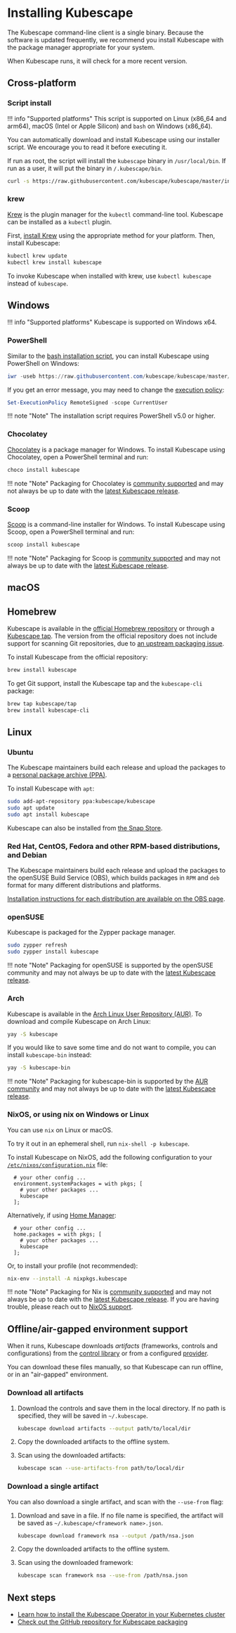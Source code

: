 # Installing Kubescape

The Kubescape command-line client is a single binary. Because the software is updated frequently, we recommend you install Kubescape with the package manager appropriate for your system.  

When Kubescape runs, it will check for a more recent version.

## Cross-platform

### Script install

!!! info "Supported platforms"
    This script is supported on Linux (x86_64 and arm64), macOS (Intel or Apple Silicon) and `bash` on Windows (x86_64).

You can automatically download and install Kubescape using our installer script.  We encourage you to read it before executing it.

If run as root, the script will install the `kubescape` binary in `/usr/local/bin`.  If run as a user, it will put the binary in `/.kubescape/bin`.

```bash
curl -s https://raw.githubusercontent.com/kubescape/kubescape/master/install.sh | /bin/bash
```

### krew

[Krew](https://krew.sigs.k8s.io/) is the plugin manager for the `kubectl` command-line tool.  Kubescape can be installed as a `kubectl` plugin.

First, [install Krew](https://krew.sigs.k8s.io/docs/user-guide/setup/install/) using the appropriate method for your platform. Then, install Kubescape:

```bash
kubectl krew update
kubectl krew install kubescape
```

To invoke Kubescape when installed with krew, use `kubectl kubescape` instead of `kubescape`.


## Windows

!!! info "Supported platforms"
    Kubescape is supported on Windows x64.


### PowerShell 

Similar to the [bash installation script](#manual-install), you can install Kubescape using PowerShell on Windows: 

```powershell
iwr -useb https://raw.githubusercontent.com/kubescape/kubescape/master/install.ps1 | iex
```

If you get an error message, you may need to change the [execution policy](https://learn.microsoft.com/en-us/powershell/module/microsoft.powershell.core/about/about_execution_policies?view=powershell-7.3):

```powershell
Set-ExecutionPolicy RemoteSigned -scope CurrentUser
```

!!! note "Note"
    The installation script requires PowerShell v5.0 or higher.

### Chocolatey

[Chocolatey](https://chocolatey.org/) is a package manager for Windows.  To install Kubescape using Chocolatey, open a PowerShell terminal and run:

```powershell
choco install kubescape
```

!!! note "Note"
    Packaging for Chocolatey is [community supported](https://community.chocolatey.org/packages/kubescape) and may not always be up to date with the [latest Kubescape release](https://github.com/kubescape/kubescape/tags).

### Scoop

[Scoop](https://scoop.sh/) is a command-line installer for Windows.  To install Kubescape using Scoop, open a PowerShell terminal and run:

```powershell
scoop install kubescape
```

!!! note "Note"
    Packaging for Scoop is [community supported](https://scoop.sh/#/apps?q=kubescape&s=0&d=1&o=true&id=1f5ae05eaafe3e7a26505f0889101e0da91ffe91) and may not always be up to date with the [latest Kubescape release](https://github.com/kubescape/kubescape/tags).

## macOS

## Homebrew

Kubescape is available in the [official Homebrew repository](https://formulae.brew.sh/formula/kubescape#default) or through a [Kubescape tap](https://github.com/kubescape/homebrew-tap). The version from the official repository does not include support for scanning Git repositories, due to [an upstream packaging issue](https://github.com/kubescape/kubescape/issues/1014).

To install Kubescape from the official repository:

```bash
brew install kubescape
```

To get Git support, install the Kubescape tap and the `kubescape-cli` package:

```bash
brew tap kubescape/tap
brew install kubescape-cli
```

## Linux

### Ubuntu

The Kubescape maintainers build each release and upload the packages to a [personal package archive (PPA)](https://help.launchpad.net/Packaging/PPA).

To install Kubescape with `apt`:

```bash
sudo add-apt-repository ppa:kubescape/kubescape
sudo apt update
sudo apt install kubescape
```

Kubescape can also be installed from [the Snap Store](https://snapcraft.io/kubescape).

### Red Hat, CentOS, Fedora and other RPM-based distributions, and Debian

The Kubescape maintainers build each release and upload the packages to the openSUSE Build Service (OBS), which builds packages in `RPM` and `deb` format for many different distributions and platforms.

[Installation instructions for each distribution are available on the OBS page](https://software.opensuse.org/download.html?project=home%3Akubescape&package=kubescape).

### openSUSE

Kubescape is packaged for the Zypper package manager.

```bash
sudo zypper refresh
sudo zypper install kubescape
```

!!! note "Note"
    Packaging for openSUSE is supported by the openSUSE community and may not always be up to date with the [latest Kubescape release](https://github.com/kubescape/kubescape/tags).

### Arch

Kubescape is available in the [Arch Linux User Repository (AUR)](https://aur.archlinux.org/). To download and compile Kubescape on Arch Linux:

```bash
yay -S kubescape
```

If you would like to save some time and do not want to compile, you can install `kubescape-bin` instead:

```bash
yay -S kubescape-bin
```

!!! note "Note"
    Packaging for kubescape-bin is supported by the [AUR community](https://aur.archlinux.org/packages?O=0&K=kubescape) and may not always be up to date with the [latest Kubescape release](https://github.com/kubescape/kubescape/tags).


### NixOS, or using nix on Windows or Linux

You can use `nix` on Linux or macOS.

To try it out in an ephemeral shell, run `nix-shell -p kubescape`.

To install Kubescape on NixOS, add the following configuration to your [`/etc/nixos/configuration.nix`](https://nixos.org/manual/nixos/stable/#ch-configuration) file:

```
  # your other config ...
  environment.systemPackages = with pkgs; [
    # your other packages ...
    kubescape
  ];
```

Alternatively, if using [Home Manager](https://nixos.wiki/wiki/Home_Manager):

```
  # your other config ...
  home.packages = with pkgs; [
    # your other packages ...
    kubescape
  ];
```

Or, to install your profile (not recommended): 

```bash
nix-env --install -A nixpkgs.kubescape
```

!!! note "Note"
    Packaging for Nix is [community supported](https://github.com/NixOS/nixpkgs/blob/master/pkgs/tools/security/kubescape/default.nix) and may not always be up to date with the [latest Kubescape release](https://github.com/kubescape/kubescape/tags). If you are having trouble, please reach out to [NixOS support](https://nixos.wiki/wiki/Support).

## Offline/air-gapped environment support

When it runs, Kubescape downloads *artifacts* (frameworks, controls and configurations) from the [control library](frameworks-and-controls/index.md) or from a configured [provider](providers.md).

You can download these files manually, so that Kubescape can run offline, or in an "air-gapped" environment.

### Download all artifacts

1. Download the controls and save them in the local directory.  If no path is specified, they will be saved in `~/.kubescape`.

    ```sh
    kubescape download artifacts --output path/to/local/dir
    ```

2. Copy the downloaded artifacts to the offline system.
  
3. Scan using the downloaded artifacts:

    ```sh
    kubescape scan --use-artifacts-from path/to/local/dir
    ```

### Download a single artifact

You can also download a single artifact, and scan with the `--use-from` flag:

1. Download and save in a file. If no file name is specified, the artifact will be saved as `~/.kubescape/<framework name>.json`.

    ```sh
    kubescape download framework nsa --output /path/nsa.json
    ```

2. Copy the downloaded artifacts to the offline system.

3. Scan using the downloaded framework:

    ```sh
    kubescape scan framework nsa --use-from /path/nsa.json
    ```

## Next steps

* [Learn how to install the Kubescape Operator in your Kubernetes cluster](install-operator.md)
* [Check out the GitHub repository for Kubescape packaging](https://github.com/kubescape/packaging)
